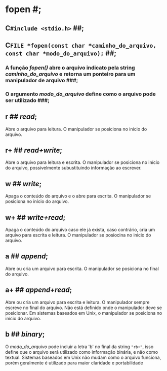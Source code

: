# fopen #;

## C`#include <stdio.h>` ##;
## C`FILE *fopen(const char *caminho_do_arquivo, const char *modo_do_arquivo);` ##;

### A função _fopen()_ abre o arquivo indicato pela string _caminho_do_arquivo_ e retorna um ponteiro para um manipulador de arquivo ###;
### O argumento _modo_do_arquivo_ define como o arquivo pode ser utilizado ###;


## r ## _read_;
Abre o arquivo para leitura. O manipulador se posiciona no início do arquivo.


## r+ ## _read+write_;
Abre o arquivo para leitura e escrita. O manipulador se posiciona no início do
arquivo, possivelmente subustituindo informação ao escrever.


## w ## _write_;
Apaga o conteúdo do arquivo e o abre para escrita. O manipulador se posiciona
no início do arquivo.


## w+ ## _write+read_;
Apaga o conteúdo do arquivo caso ele já exista, caso contrário, cria um arquivo
para escrita e leitura. O manipulador se posiocina no início do arquivo.


## a ## _append_;
Abre ou cria um arquivo para escrita. O manipulador se posiciona no final do arquivo.


## a+ ## _append+read_;
Abre ou cria um arquivo para escrita e leitura. O manipulador sempre escreve no final do arquivo.
Não está definido onde o manipulador deve se posicionar.
Em sistemas baseados em Unix, o manipulador se posiciona no início do arquivo.

## b ## _binary_;
O _modo_do_arquivo_ pode incluir a letra 'b' no final da string `"rb+"`, isso define
que o arquivo será utilizado como informação binária, e não como textual.
Sistemas baseados em Unix não mudam como o arquivo funciona, porém
geralmente é utilizado para maior claridade e portabilidade

